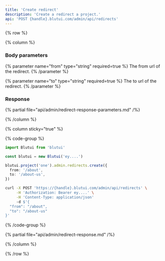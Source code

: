 ```yaml
---
title: 'Create redirect'
description: 'Create a redirect a project.'
api: 'POST {handle}.blutui.com/admin/api/redirects'
---
```


{% row %}

{% column %}

### Body parameters

{% parameter name="from" type="string" required=true %}
The from url of the redirect.
{% /parameter %}

{% parameter name="to" type="string" required=true %}
The to url of the redirect.
{% /parameter %}

### Response

{% partial file="api/admin/redirect-response-parameters.md" /%}

{% /column %}

{% column sticky="true" %}

{% code-group %}

```ts {% process=false filename="Node.js" %}
import Blutui from 'blutui'

const blutui = new Blutui('ey....')

blutui.project('one').admin.redirects.create({
  from: '/about',
  to: '/about-us',
})
```

```bash {% process=false filename="cURL" %}
curl -X POST 'https://{handle}.blutui.com/admin/api/redirects' \
     -H 'Authorization: Bearer ey....' \
     -H 'Content-Type: application/json'
     -d $'{
  "from": "/about",
  "to": "/about-us"
}'
```

{% /code-group %}

{% partial file="api/admin/redirect-response.md" /%}

{% /column %}

{% /row %}
